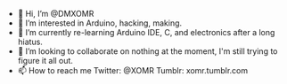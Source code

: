 - 👋 Hi, I’m @DMXOMR
- 👀 I’m interested in Arduino, hacking, making.
- 🌱 I’m currently re-learning Arduino IDE, C, and electronics after a long hiatus. 
- 💞️ I’m looking to collaborate on nothing at the moment, I'm still trying to figure it all out. 
- 📫 How to reach me Twitter: @XOMR  Tumblr: xomr.tumblr.com

<!---
DMXOMR/DMXOMR is a ✨ special ✨ repository because its `README.md` (this file) appears on your GitHub profile.
You can click the Preview link to take a look at your changes.
--->
